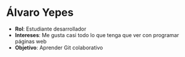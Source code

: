 # Álvaro Yepes
 - **Rol**: Estudiante desarrollador
 - **Intereses**: Me gusta casi todo lo que tenga que ver con programar páginas web
 - **Objetivo**: Aprender Git colaborativo